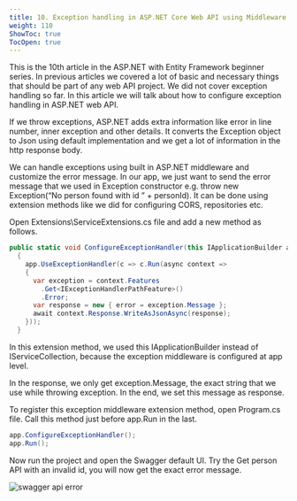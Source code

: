 ```yaml
---
title: 10. Exception handling in ASP.NET Core Web API using Middleware
weight: 110
ShowToc: true
TocOpen: true
---
```


This is the 10th article in the ASP.NET with Entity Framework beginner series. In previous articles we covered a lot of basic and necessary things that should be part of any web API project. We did not cover exception handling so far. In this article we will talk about how to configure exception handling in ASP.NET web API.

If we throw exceptions, ASP.NET adds extra information like error in line number, inner exception and other details. It converts the Exception object to Json using default implementation and we get a lot of information in the http response body.

We can handle exceptions using built in ASP.NET middleware and customize the error message. In our app, we just want to send the error message that we used in Exception constructor e.g. throw new Exception(“No person found with id ” + personId). It can be done using extension methods like we did for configuring CORS, repositories etc.

Open Extensions\ServiceExtensions.cs file and add a new method as follows.

```cs
public static void ConfigureExceptionHandler(this IApplicationBuilder app)
  {
    app.UseExceptionHandler(c => c.Run(async context =>
    {
      var exception = context.Features
        .Get<IExceptionHandlerPathFeature>()
        .Error;
      var response = new { error = exception.Message };
      await context.Response.WriteAsJsonAsync(response);
    }));
  }
```

In this extension method, we used this IApplicationBuilder instead of IServiceCollection, because the exception middleware is configured at app level.

In the response, we only get exception.Message, the exact string that we use while throwing exception. In the end, we set this message as response.

To register this exception middleware extension method, open Program.cs file. Call this method just before app.Run in the last.

```cs
app.ConfigureExceptionHandler();
app.Run();
```

Now run the project and open the Swagger default UI. Try the Get person API with an invalid id, you will now get the exact error message.

![swagger api error](/images/swagger-api-error-1024x365.jpg "swagger api error")

